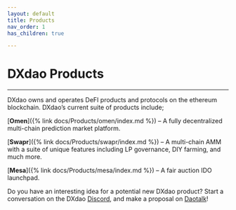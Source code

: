 ```yaml
---
layout: default
title: Products
nav_order: 1
has_children: true

---
```


# DXdao Products

___

DXdao owns and operates DeFI products and protocols on the ethereum blockchain. DXdao’s current suite of products include; 

[**Omen**]({% link docs/Products/omen/index.md %}) – A fully decentralized multi-chain prediction market platform.

[**Swapr**]({% link docs/Products/swapr/index.md %}) – A multi-chain AMM with a suite of unique features including LP governance, DIY farming, and much more.

[**Mesa**]({% link docs/Products/mesa/index.md %}) – A fair auction IDO launchpad.

Do you have an interesting idea for a potential new DXdao product? Start a conversation on the DXdao <a href="https://discord.gg/4QXEJQkvHH" target="_blank">Discord</a>, and make a proposal on <a href="https://daotalk.org/c/dx-dao/15" target="_blank">Daotalk</a>!